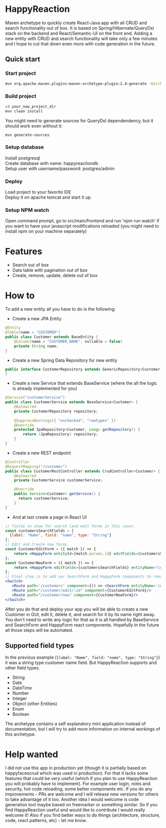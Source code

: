 # HappyReaction
Maven archetype to quickly create React-Java app with all CRUD and search functionality out of box. It is based on Spring/Hibernate/QueryDsl stack on the backend and React/Semantic-UI on the front end. Adding a new entity with CRUD and search functionality will take only a few minutes and I hope to cut that down even more with code generation in the future.

## Quick start
### Start project
```bash
mvn org.apache.maven.plugins:maven-archetype-plugin:2.4:generate -DarchetypeGroupId=org.happyreaction -DarchetypeArtifactId=HappyReaction-archetype -DarchetypeVersion=1.0.0 -DarchetypeRepository=https://raw.github.com/ignl/HappyReaction/mvn-repo/ -DgroupId=com.test -DartifactId=TestProject
```
### Build project
```bash
cd your_new_project_dir
mvn clean install
```
You might need to generate sources for QueryDsl dependendency, but it should work even without it:
```
mvn generate-sources
```

### Setup database
Install postgresql<br/>
Create database with name: happyreactiondb<br/>
Setup user with username/password: postgres/admin<br/>
### Deploy
Load project to your favorite IDE<br/>
Deploy it on apache tomcat and start it up.<br/>
### Setup NPM watch
Open command prompt, go to src/main/frontend and run 'npm run watch' if you want to have your javascript modifications reloaded (you might need to install npm on your machine separately)

# Features
* Search out of box
* Data table with pagination out of box
* Create, remove, update, delete out of box

# How to

To add a new entity all you have to do is the following:
* Create a new JPA Entity
```java
@Entity
@Table(name = "CUSTOMER")
public class Customer extends BaseEntity {
    @Column(name = "CUSTOMER_NAME", nullable = false)
    private String name;
}
```
* Create a new Spring Data Repository for new entity
```java
public interface CustomerRepository extends GenericRepository<Customer, Long> {
}
```

* Create a new Service that extends BaseService (where the all the logic is already implemented for you)
```java
@Service("customerService")
public class CustomerService extends BaseService<Customer> {
    @Autowired
    private CustomerRepository repository;
    
    @SuppressWarnings({ "unchecked", "rawtypes" })
    @Override
    protected JpaRepository<Customer, Long> getRepository() {
        return (JpaRepository) repository;
    }
}
```
* Create a new REST endpoint
```java
@Controller
@RequestMapping("/customer")
public class CustomerRestController extends CrudController<Customer> {
    @Autowired
    private CustomerService customerService;

    @Override
    public Service<Customer> getService() {
      return customerService;
    }
}
```
* And at last create a page in React UI
```jsx
// fields to show for search (and edit forms in this case).
const customersSearchFields = [
  {label: "Name", field: "name", type: "String"}
];
// Edit and Create new forms
const CustomerEditForm = ({ match }) => {
    return <HappyForm entityId={match.params.id} editFields={customersSearchFields} entityName="customer" />
};
const CustomerNewForm = ({ match }) => {
    return <HappyForm editFields={customersSearchFields} entityName="customer" />
};
// Final step is to add our SearchForm and HappyForm components to react router
<Switch>
   <Route path='/customers' component={() => <SearchForm entityName='customer' searchFields={customersSearchFields} columnFields={customersSearchFields} fetchFields={['city']} />}/>
   <Route path="/customer/edit/:id" component={CustomerEditForm}/>
   <Route path="/customer/new" component={CustomerNewForm}/>
</Switch>
```

After you do that and deploy your app you will be able to create a new Customer in GUI, edit it, delete it, and search for it by its name right away. You don't need to write any logic for that as it is all handled by BaseService and SearchForm and HappyForm react components. Hopefully in the future all those steps will be automated.

## Supported field types
In the previous example (```{label: "Name", field: "name", type: "String"}```) it was a string type customer name field. But HappyReaction supports and other field types.
* String
* Date
* DateTime
* Number
* Integer
* Object (other Entities)
* Enum
* Boolean

The archetype contains a self explanatory mini application instead of documentation, but I will try to add more information on internal workings of this archetype.

<h1> Help wanted </h1>
I did not use this app in production yet (though it is partially based on happyfacescrud which was used in production). For that it lacks some features that could be very useful (which if you plan to use HappyReaction you will probably have to implement). For example user login, roles and security, hot code reloading, some better components etc. If you do any improvements - PRs are welcome and I will release new versions for others to take advantage of it too. Another idea I would welcome is code generation tool maybe based on freemarker or something similar. So if you find HappyReaction useful and would like to contribute I would really welcome it! Also if you find better ways to do things (architecture, structure, code, react patterns, etc) - let me know.
